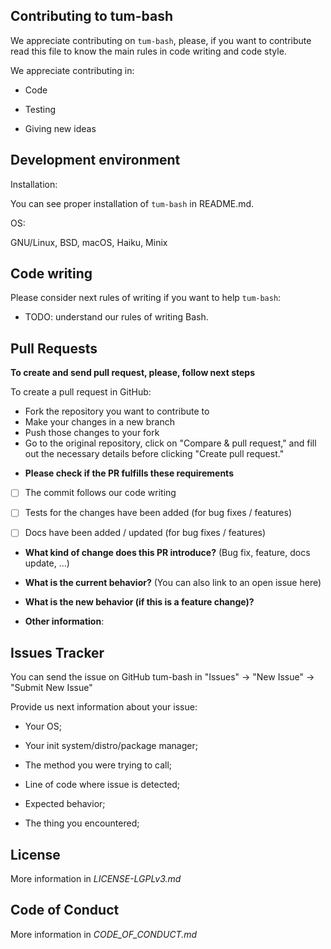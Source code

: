 ## Contributing to tum-bash

We appreciate contributing on `tum-bash`, please, if you want to contribute read this file to know the main rules in code writing and code style.

We appreciate contributing in:

- Code

- Testing

- Giving new ideas

## Development environment

Installation:

You can see proper installation of `tum-bash` in README.md.

OS: 

GNU/Linux, BSD, macOS, Haiku, Minix

## Code writing

Please consider next rules of writing if you want to help `tum-bash`:

- TODO: understand our rules of writing Bash.

## Pull Requests

**To create and send pull request, please, follow next steps**

To create a pull request in GitHub:

- Fork the repository you want to contribute to
- Make your changes in a new branch
- Push those changes to your fork 
- Go to the original repository, click on "Compare & pull request," and fill out the necessary details before clicking "Create pull request."

* **Please check if the PR fulfills these requirements**
- [ ] The commit follows our code writing
- [ ] Tests for the changes have been added (for bug fixes / features)
- [ ] Docs have been added / updated (for bug fixes / features)


* **What kind of change does this PR introduce?** (Bug fix, feature, docs update, ...)



* **What is the current behavior?** (You can also link to an open issue here)



* **What is the new behavior (if this is a feature change)?**



* **Other information**:

## Issues Tracker

You can send the issue on GitHub tum-bash in "Issues" -> "New Issue" -> "Submit New Issue"

Provide us next information about your issue:

- Your OS;

- Your init system/distro/package manager;

- The method you were trying to call;

- Line of code where issue is detected;

- Expected behavior;

- The thing you encountered;

## License

More information in _LICENSE-LGPLv3.md_

## Code of Conduct

More information in _CODE_OF_CONDUCT.md_

